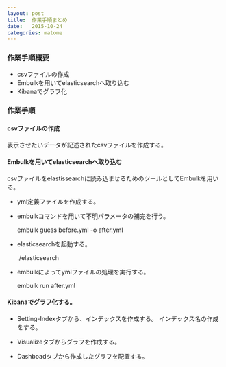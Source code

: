 ```yaml
---
layout: post
title:  作業手順まとめ
date:   2015-10-24
categories: matome
---
```


### 作業手順概要

* csvファイルの作成
* Embulkを用いてelasticsearchへ取り込む
* Kibanaでグラフ化

### 作業手順

#### csvファイルの作成

表示させたいデータが記述されたcsvファイルを作成する。


#### Embulkを用いてelasticsearchへ取り込む

csvファイルをelastissearchに読み込ませるためのツールとしてEmbulkを用いる。

* yml定義ファイルを作成する。
* embulkコマンドを用いて不明パラメータの補完を行う。

    embulk guess before.yml -o after.yml

* elasticsearchを起動する。

    ./elasticsearch

* embulkによってymlファイルの処理を実行する。

    embulk run after.yml

#### Kibanaでグラフ化する。

* Setting-Indexタブから、インデックスを作成する。
インデックス名の作成をする。

* Visualizeタブからグラフを作成する。

* Dashboadタブから作成したグラフを配置する。